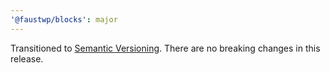 ```yaml
---
'@faustwp/blocks': major
---
```


Transitioned to [Semantic Versioning](https://semver.org). There are no breaking changes in this release.
